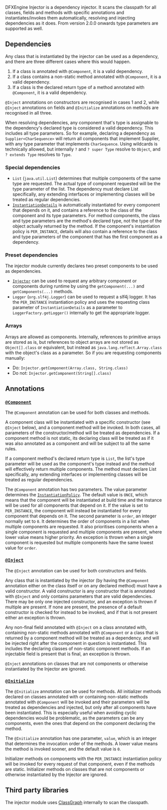 DFXEngine Injector is a dependency injector. It scans the classpath for all classes, fields and methods with specific
annotations and instantiates/invokes them automatically, resolving and injecting dependencies as it does. From version
2.0.0 onwards type parameters are supported as well.

## Dependencies

Any class that is instantiated by the injector can be used as a dependency, and there are three different cases where
this would happen.

1. If a class is annotated with `@Component`, it is a valid dependency.
2. If a class contains a non-static method annotated with `@Component`, it is a valid dependency.
3. If a class is the declared return type of a method annotated with `@Component`, it is a valid dependency.

`@Inject` annotations on constructors are recognised in cases 1 and 2, while `@Inject` annotations on fields and
`@Initialize` annotations on methods are recognised in all three.

When resolving dependencies, any component that's type is assignable to the dependency's declared type is considered
a valid dependency. This includes all type parameters. So for example, declaring a dependency as 
`Supplier<CharSequence>` will return all components that implement Supplier, with any type parameter that implements
`CharSequence`. Using wildcards is technically allowed, but internally `?` and <code>?&nbsp;super&nbsp;Type</code>
resolve to `Object`, and <code>?&nbsp;extends&nbsp;Type</code> resolves to `Type`.

### Special dependencies

* `List` (`java.util.List`) determines that multiple components of the same type are requested. The actual type of 
component requested will be the type parameter of the list. The dependency must declare List specifically, any extending 
interfaces or implementing classes will be treated as regular dependencies.
* [`InstantiationDetails`](../injector-api/src/main/java/me/datafox/dfxengine/injector/api/InstantiationDetails.java) is 
automatically instantiated for every component that depends on it, and contains a reference to the class of the 
component and its type parameters. For method components, the class and type parameters are the method's declared type, 
not the type of the object actually returned by the method. If the component's instantiation policy is `PER_INSTANCE`, 
details will also contain a reference to the class and type parameters of the component that has the first component as 
a dependency.

### Preset dependencies

The injector module currently declares two preset components to be used as dependencies.

* [`Injector`](../injector-api/src/main/java/me/datafox/dfxengine/injector/api/Injector.java) can be used to request any 
arbitrary component or components during runtime by using the `getComponent(...)` and `getComponents(...)` methods.
* `Logger` (`org.slf4j.Logger`) can be used to request a slf4j logger. It has the `PER_INSTANCE` instantiation policy 
and uses the requesting class parameter of `InstantiationDetails` as a parameter to `LoggerFactory.getLogger()` 
internally to get the appropriate logger.

### Arrays

Arrays are allowed as components. Internally, references to primitive arrays are stored as is, but references to object 
arrays are not stored as `Object[].class` or equivalent, but instead as `java.lang.reflect.Array.class` with the 
object's class as a parameter. So if you are requesting components manually:

* Do: `Injector.getComponent(Array.class, String.class)`
* Do not: `Injector.getComponent(String[].class)`

## Annotations

### [`@Component`](../injector-api/src/main/java/me/datafox/dfxengine/injector/api/annotation/Component.java)

The `@Component` annotation can be used for both classes and methods. 

A component class will be instantiated with a specific constructor (see `@Inject` below), and a component method will be
invoked. In both cases, all parameters of the constructor/method will be treated as dependencies. If a component method
is not static, its declaring class will be treated as if it was also annotated as a component and will be subject to all
the same rules.

If a component method's declared return type is `List`, the list's type parameter will be used as the component's type 
instead and the method will effectively return multiple components. The method must declare List specifically, any 
extending interfaces or implementing classes will be treated as regular dependencies.

The `@Component` annotation has two parameters. The value parameter determines the 
[`InstantiationPolicy`](../injector-api/src/main/java/me/datafox/dfxengine/injector/api/InstantiationPolicy.java). The
default value is `ONCE`, which means that the component will be instantiated at build time and the instance will be used
for all components that depend on it. If the value is set to `PER_INSTANCE`, the component will instead be instantiated
for every component that depends on it. The second parameter is `order`, an integer normally set to `0`. It determines 
the order of components in a list when multiple components are requested. It also prioritises components when a single 
component is requested and multiple components are present, where lower value means higher priority. An exception is 
thrown when a single component is requested but multiple components have the same lowest value for `order`.

### [`@Inject`](../injector-api/src/main/java/me/datafox/dfxengine/injector/api/annotation/Inject.java)

The `@Inject` annotation can be used for both constructors and fields.

Any class that is instantiated by the injector (by having the `@Component` annotation either on the class itself or on
any declared method) must have a valid constructor. A valid constructor is any constructor that is annotated with 
`@Inject` and only contains parameters that are valid dependencies. There may be only one injected constructor, and an 
exception is thrown if multiple are present. If none are present, the presence of a default constructor is checked for 
instead to be invoked, and if that is not present either an exception is thrown.

Any non-final field annotated with `@Inject` on a class annotated with, containing non-static methods annotated with 
`@Component` or a class that is returned by a component method will be treated as a dependency, and will be injected 
right after the component in question is instantiated. This includes the declaring classes of non-static component 
methods. If an injectable field is present that is final, an exception is thrown.

`@Inject` annotations on classes that are not components or otherwise instantiated by the Injector are ignored.

### [`@Initialize`](../injector-api/src/main/java/me/datafox/dfxengine/injector/api/annotation/Initialize.java)

The `@Initialize` annotation can be used for methods. All initializer methods declared on classes annotated with or
containing non-static methods annotated with `@Component` will be invoked and their parameters will be treated as
dependencies and injected, but only after all components have been instantiated. This is especially useful when avoiding 
cyclic dependencies would be problematic, as the parameters can be any components, even the ones that depend on the 
component declaring the method.

The `@Initialize` annotation has one parameter, `value`, which is an integer that determines the invocation order of the 
methods. A lower value means the method is invoked sooner, and the default value is `0`.

Initializer methods on components with the `PER_INSTANCE` instantiation policy will be invoked for every request of that
component, even if the methods are static. Initializer methods on classes that are not components or otherwise 
instantiated by the Injector are ignored.

## Third party libraries

The injector module uses [ClassGraph](https://github.com/classgraph/classgraph) internally to scan the classpath.